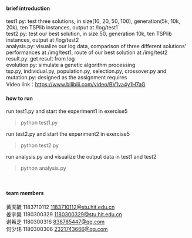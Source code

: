 #### brief introduction
test1.py: test three solutions, in size(10, 20, 50, 100), generation(5k, 10k, 20k), ten TSPlib instances, output at /log/test1
<br>
test2.py: test our best solution, in size 50, generation 10k, ten TSPlib instances, output at /log/test2
<br>
analysis.py: visualize our log data, comparison of three different solutions' performances at /img/test1, route of our best solution at /img/test2
<br>
result.py: get result from log
<br>
evolution.py: simulate a genetic algorithm processing
<br>
tsp.py, individual.py, population.py, selection.py, crossover.py and mutation.py: designed as the assignment requires
<br>
Video link：https://www.bilibili.com/video/BV1va4y1H7aG
<br>

#### how to run
run test1.py and start the experiment1 in exercise5
>python test1.py

run test2.py and start the experiment2 in exercise5
>python test2.py

run analysis.py and visualize the output data in test1 and test2
>python analysis.py
<br>

#### team members
黄天毓 1183710112 1183710112@stu.hit.edu.cn<br>
姜宇昊 1180300329 1180300329@stu.hit.edu.cn<br>
谢希芝 1180300316 838785447@qq.com<br>
何少玮 1180300306 2321743666@qq.com<br>
